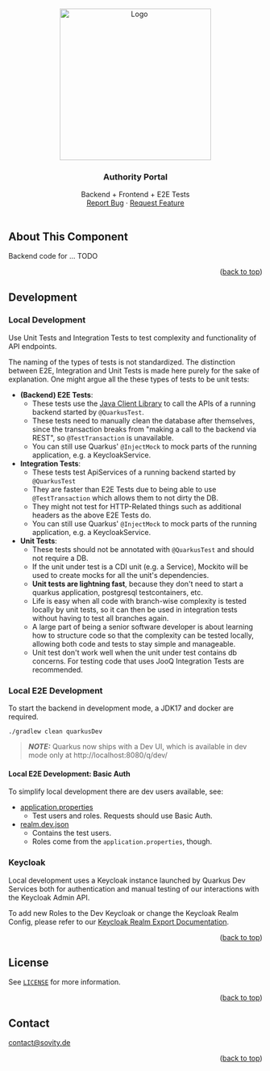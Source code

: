 <!-- Improved compatibility of back to top link: See: https://github.com/othneildrew/Best-README-Template/pull/73 -->

<a name="readme-top"></a>

<!-- PROJECT LOGO -->
<br />
<div align="center">
<a href="https://github.com/sovity/authority-portal">
<img src="https://raw.githubusercontent.com/sovity/edc-ui/main/src/assets/images/sovity_logo.svg" alt="Logo" width="300">
</a>

<h3 align="center">Authority Portal</h3>
<p align="center" style="padding-bottom:16px">
Backend + Frontend + E2E Tests
<br />
<a href="https://github.com/sovity/authority-portal/issues/new?template=bug_report.md">Report Bug</a>
·
<a href="https://github.com/sovity/authority-portal/issues/new?template=feature_request.md">Request Feature</a>
</p>
</div>

## About This Component

Backend code for ... TODO

<p align="right">(<a href="#readme-top">back to top</a>)</p>

## Development

### Local Development

Use Unit Tests and Integration Tests to test complexity and functionality of API endpoints.

The naming of the types of tests is not standardized. The
distinction between E2E, Integration and Unit Tests is made here purely for the sake of explanation.
One might argue all the these types of tests to be unit tests:

- __(Backend) E2E Tests__:
    - These tests use the [Java Client Library](./authority-portal-api-client) to call the APIs of a running backend
      started by `@QuarkusTest`.
    - These tests need to manually clean the database after themselves, since the transaction breaks from "making a call
      to the backend via REST", so `@TestTransaction` is unavailable.
    - You can still use Quarkus' `@InjectMock` to mock parts of the running application, e.g. a KeycloakService.
- __Integration Tests__:
    - These tests test ApiServices of a running backend started by `@QuarkusTest`
    - They are faster than E2E Tests due to being able to use `@TestTransaction` which allows them to not dirty the DB.
    - They might not test for HTTP-Related things such as additional headers as the above E2E Tests do.
    - You can still use Quarkus' `@InjectMock` to mock parts of the running application, e.g. a KeycloakService.
- __Unit Tests__:
    - These tests should not be annotated with `@QuarkusTest` and should not require a DB.
    - If the unit under test is a CDI unit (e.g. a Service), Mockito will be used to create mocks for all the unit's
      dependencies.
    - __Unit tests are lightning fast__, because they don't need to start a quarkus application, postgresql
      testcontainers,
      etc.
    - Life is easy when all code with branch-wise complexity is tested locally by unit tests, so it can then be used in
      integration tests without having to test all branches again.
    - A large part of being a senior software developer is about learning how to structure code so that the complexity
      can be tested locally, allowing both code and tests to stay simple and manageable.
    - Unit test don't work well when the unit under test contains db concerns.
      For testing code that uses JooQ Integration Tests are recommended.

### Local E2E Development

To start the backend in development mode, a JDK17 and docker are required.

```shell
./gradlew clean quarkusDev
```

> **_NOTE:_**  Quarkus now ships with a Dev UI, which is available in dev mode only at http://localhost:8080/q/dev/

#### Local E2E Development: Basic Auth

To simplify local development there are dev users available, see:
- [application.properties](authority-portal-quarkus/src/main/resources/application.properties)
    - Test users and roles. Requests should use Basic Auth.
- [realm.dev.json](authority-portal-quarkus/src/main/resources/realm.dev.json)
    - Contains the test users.
    - Roles come from the `application.properties`, though.

### Keycloak

Local development uses a Keycloak instance launched by Quarkus Dev Services both for authentication and manual testing
of our interactions with the Keycloak Admin API.

To add new Roles to the Dev Keycloak or change the Keycloak Realm
Config, please refer to our [Keycloak Realm Export Documentation](docs/dev/keycloak-realm-export).

<p align="right">(<a href="#readme-top">back to top</a>)</p>

## License

See [`LICENSE`](../LICENSE) for more information.

<p align="right">(<a href="#readme-top">back to top</a>)</p>

## Contact

contact@sovity.de

<p align="right">(<a href="#readme-top">back to top</a>)</p>
